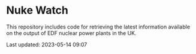 # Nuke Watch

This repository includes code for retrieving the latest information available on the output of EDF nuclear power plants in the UK.

Last updated: 2023-05-14 09:07